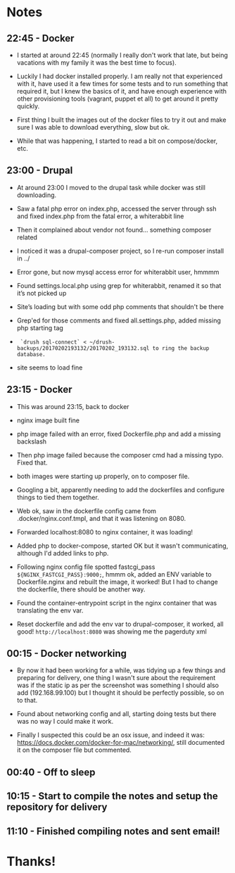 # Notes

## 22:45 - Docker

- I started at around 22:45 (normally I really don't work that late, but being vacations with my family it was the best time to focus).

- Luckily I had docker installed properly. I am really not that experienced with it, have used it a few times for some tests and to run something that required it, but I knew the basics of it, and have enough experience with other provisioning tools (vagrant, puppet et all) to get around it pretty quickly.

- First thing I built the images out of the docker files to try it out and make sure I was able to download everything, slow but ok.

- While that was happening, I started to read a bit on compose/docker, etc.

## 23:00 - Drupal

- At around 23:00 I moved to the drupal task while docker was still downloading.

- Saw a fatal php error on index.php, accessed the server through ssh and fixed index.php from the fatal error, a whiterabbit line

- Then it complained about vendor not found… something composer related

- I noticed it was a drupal-composer project, so I re-run composer install in ../

- Error gone, but now mysql access error for whiterabbit user, hmmmm

- Found settings.local.php using grep for whiterabbit, renamed it so that it’s not picked up

- Site’s loading but with some odd php comments that shouldn't be there

- Grep'ed for those comments and fixed all.settings.php, added missing php starting tag

- `` `drush sql-connect` < ~/drush-backups/20170202193132/20170202_193132.sql to ring the backup database.``

- site seems to load fine

## 23:15 - Docker

- This was around 23:15, back to docker

- nginx image built fine

- php image failed with an error, fixed Dockerfile.php and add a missing backslash

- Then php image failed because the composer cmd had a missing typo. Fixed that.

- both images were starting up properly, on to composer file.

- Googling a bit, apparently needing to add the dockerfiles and configure things to tied them together.

- Web ok, saw in the dockerfile config came from .docker/nginx.conf.tmpl, and that it was listening on 8080.

- Forwarded localhost:8080 to nginx container, it was loading!

- Added php to docker-compose, started OK but it wasn't communicating, although I'd added links to php.

- Following nginx config file spotted fastcgi_pass `${NGINX_FASTCGI_PASS}:9000;`, hmmm ok, added an ENV variable to Dockerfile.nginx and rebuilt the image, it worked! But I had to change the dockerfile, there should be another way.

- Found the container-entrypoint script in the nginx container that was translating the env var.

- Reset dockerfile and add the env var to drupal-composer, it worked, all good! `http://localhost:8080` was showing me the pagerduty xml

## 00:15 - Docker networking

- By now it had been working for a while, was tidying up a few things and preparing for delivery, one thing I wasn't sure about the requirement was if the static ip as per the screenshot was something I should also add (192.168.99.100) but I thought it should be perfectly possible, so on to that.

- Found about networking config and all, starting doing tests but there was no way I could make it work.

- Finally I suspected this could be an osx issue, and indeed it was: https://docs.docker.com/docker-for-mac/networking/, still documented it on the composer file but commented.


## 00:40 - Off to sleep

## 10:15 - Start to compile the notes and setup the repository for delivery

## 11:10 - Finished compiling notes and sent email!

# Thanks!
